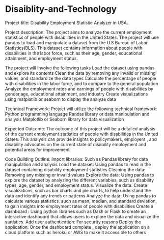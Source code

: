 # Disaiblity-and-Technology

Project title: Disability Employment Statistic Analyzer in USA.

Project description:
The project aims to analyze the current employment statistics of people with disabilities in the United States. The project will use pandas to load and manipulate a dataset from the U.S Bureau of Labor Statistics(BLS). This dataset contains information about people with disabilities in the labor force, such as their age, gender, educational attainment, and employment status.

The project will involve the following tasks
Load the dataset using pandas and explore its contents 
Clean the data by removing any invalid or missing values, and standardize the data types 
Calculate the percentage of people with disabilities in the labor force, and to compare to the general population
Analyze the employment rates and earnings of people with disabilities by gender,age, educational attainment, and industry 
Create visualizations using matplotlib or seaborn to display the analyze data 

Technical Framework: Project will utilize the following technical framework:
Python programming language
Pandas library or data manipulation and analysis 
Matplotlib or Seaborn library for data visualization 

Expected Outcome:
The outcome of this project will be a detailed analysis of the current employment statistics of people with disabilities in the United States. 
This analysis can provide insights to policymakers, employers , and disability advocates on the current state of disability employment and potential areas for improvement

Code Building Outline:
Import libraries: Such as Pandas library for data manipulation and analysis
Load the dataset: Using pandas to read in the dataset containing disability employment statistics 
Cleaning the data: Removing any missing or invalid values 
Explore the data: Using pandas to explore the dataset by analyzing the different variables, such as disability types, age, gender, and employment status. 
Visualize the data: Create visualizations, such as bar charts and pie charts, to help understand the data and identify any trends or patterns 
Analyze the data: Using pandas to calculate various statistics, such as mean, median, and standard deviation, to gain insights into employment rates of people with disabilities 
Create a dashboard : Using python libraries such as Dash or Flask to create an interactive dashboard that allows users to explore the data and visualize the statistics. 
Add user authentication: For security reasons 
Deploy the application: Once the dashboard complete , deploy the application on a cloud platform such as heroku or AWS to make it accessible to others 

